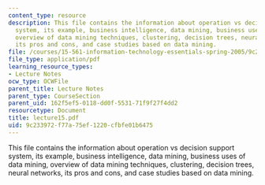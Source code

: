 ```yaml
---
content_type: resource
description: This file contains the information about operation vs decision support
  system, its example, business intelligence, data mining, business uses of data mining,
  overview of data mining techniques, clustering, decision trees, neural networks,
  its pros and cons, and case studies based on data mining.
file: /courses/15-561-information-technology-essentials-spring-2005/9c233972f77a75ef1220cfbfe01b6475_lecture15.pdf
file_type: application/pdf
learning_resource_types:
- Lecture Notes
ocw_type: OCWFile
parent_title: Lecture Notes
parent_type: CourseSection
parent_uid: 162f5ef5-0118-dd0f-5531-71f9f27f4dd2
resourcetype: Document
title: lecture15.pdf
uid: 9c233972-f77a-75ef-1220-cfbfe01b6475
---
```

This file contains the information about operation vs decision support system, its example, business intelligence, data mining, business uses of data mining, overview of data mining techniques, clustering, decision trees, neural networks, its pros and cons, and case studies based on data mining.


